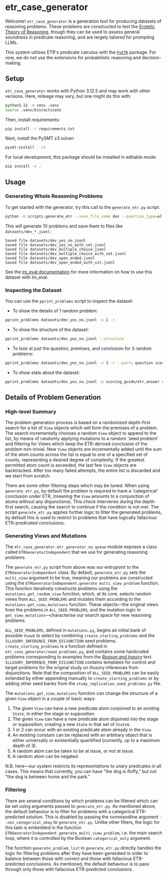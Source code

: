 # etr_case_generator

Welcome! `etr_case_generator` is a generation tool for producing datasets of reasoning problems. These problems are constructed to test the [Erotetic Theory of Reasoning](https://academic.oup.com/book/45443), though they can be used to assess general soundness in predicate reasoning, and are largely tailored for prompting LLMs.

This system utilises ETR's predicate calculus with the [`PyETR`](https://github.com/Oxford-HAI-Lab/PyETR) package. For now, we do not use the extensions for probabilistic reasoning and decision-making.

## Setup

`etr_case_generator` works with Python 3.12.5 and may work with other versions. Here, mileage may vary, but one might do this with:

```bash
python3.12 -m venv .venv
source .venv/bin/activate
```

Then, install requirements:

```bash
pip install -r requirements.txt
```

Next, install the PySMT z3 solver:
```bash
pysmt-install --z3
```

For local development, this package should be installed in editable mode:
```bash
pip install -e .
```

## Usage

### Generating Whole Reasoning Problems

To get started with the generator, try this call to the `generate_etr.py` script:

```bash
python -m scripts.generate_etr --save_file_name dev --question_type=all --generate_function=random_etr_problem -n 10
```

This will generate 10 problems and save them to files like `datasets/dev_*.jsonl`:
```
Saved file datasets/dev_yes_no.jsonl
Saved file datasets/dev_yes_no_with_cot.jsonl
Saved file datasets/dev_multiple_choice.jsonl
Saved file datasets/dev_multiple_choice_with_cot.jsonl
Saved file datasets/dev_open_ended.jsonl
Saved file datasets/dev_open_ended_with_cot.jsonl
```

See the [lm_eval documentation](lm_eval/tasks/README.md) for more information on how to use this dataset with lm_eval.

### Inspecting the Dataset

You can use the `pprint_problems` script to inspect the dataset:

- To show the details of 1 random problem:
```bash
pprint_problems datasets/dev_yes_no.jsonl -n 1 -r
```

- To show the structure of the dataset:
```bash
pprint_problems datasets/dev_yes_no.jsonl --structure
```

- To look at just the question, premises, and conclusion for 3 random problems:
```bash
pprint_problems datasets/dev_yes_no.jsonl -n 3 -r --parts question scoring_guide/premises scoring_guide/question_conclusion
```

- To show stats about the dataset:
```bash
pprint_problems datasets/dev_yes_no.jsonl -p scoring_guide/etr_answer scoring_guide/logically_correct_answer --stats --full_combinatoric
```

## Details of Problem Generation

### High-level Summary

The problem generation process is based on a randomized depth-first search for a list of `View` objects which will form the premises of a problem.
The search incrementally chooses a random `View` object to append to the list, by means of randomly applying mutations to a random 'seed problem' and filtering for Views which keep the ETR-derived conclusion of the problem non-trivial.
New `View` objects are incrementally added until the sum of the atom counts across the list is equal to one of a specified set of counts, representing a desired degree of complexity.
If the greatest permitted atom count is exceeded, the last few `View` objects are backtracked.
After too many failed attempts, the entire list is discarded and we start from scratch.

There are some other filtering steps which may be tuned.
When using `generate_etr.py`, by default the problem is required to have a 'categorical' conclusion under ETR, (meaning the `View` amounts to a conjunction of atoms without any disjunctions).
This check intervenes during the depth-first search, causing the search to continue if the condition is not met.
The script `generate_etr.py` applies further logic to filter the generated problems, by default this is used to restrict to problems that have logically fallacious ETR-predicated conclusions.

### Generating Views and Mutations

The `etr_case_generator.etr_generator_no_queue` module exposes a class called
`ETRGeneratorIndependent` that we use for generating reasoning problems.

The `generate_etr.py` script from above was our entrypoint to the
`ETRGeneratorIndependent` class. By default, `generate_etr.py` sets the `multi_view`
argument to be true, meaning our problems are constructed using the
`ETRGeneratorIndependent.generate_multi_view_problem` function. This function
iteratively constructs problems using the `mutations.get_random_view` function, which,
at its core, selects random views from `ALL_SEED_PROBLEMS` and mutates them according to
the `mutations.get_view_mutations` function. These objects—the original views from the
problems in `ALL_SEED_PROBLEMS`, and the mutation logic in
`get_view_mutations`—characterise our search space for new reasoning problems.

`ALL_SEED_PROBLEMS`, defined in `mutations.py`, begins an initial bank of possible
`View`s to select by combining `create_starting_problems` and the
`ILLUSORY_INFERENCE_FROM_DISJUNCTION` seed problems. `create_starting_problems` is a
function defined in `etr_case_generator/seed_problems.py`, and contains some hardcoded
problems corresponding to examples from the
[*Reason and Inquiry*](https://academic.oup.com/book/45443) text.
`ILLUSORY_INFERENCE_FROM_DISJUNCTION` contains templates for control and target
problems for the original study on illusory inferences from disjunctions. Note that the composition of `ALL_SEED_PROBLEMS` can be easily extended by either appending manually to `create_starting_problems` or by adding other seed banks from the `study_replication_seed_problems.py` file.

The `mutations.get_view_mutations` function can change the structure of a given `View` object
in a couple of basic ways:
1. The given `View` can have a new predicate atom conjoined to an existing `State`, in either the stage or supposition.
2. The given `View` can have a new predicate atom disjoined into the stage or supposition, creating a new `State` in that set of `State`s.
3. 1 or 2 can occur with an existing predicate atom already in the `View`.
4. An existing constant can be replaced with an arbitrary object that is either universally or existentially quantified (currently, up to a maximum depth of 3).
5. A random atom can be taken to be at issue, or not at issue.
6. A random atom can be negated.

N.B. here—our system restricts its representations to unary predicates in all cases. This means that currently, you can have "the dog is fluffy," but not "the dog is between home and the park."

### Filtering

There are several conditions by which problems can be filtered which can be set using arguments passed to `generate_etr.py`.
As mentioned above, the default behaviour is to filter for problems with a categorical ETR-predicted solution.
This is disabled by passing the commandline argument `--non_categorical_okay` to `generate_etr.py`.
Unlike other filters, the logic for this task is embedded in the function `ETRGeneratorIndependent.generate_multi_view_problem`, i.e. the main search loop, where it is controlled by the Boolean `categorical_only` argument.

The function `generate_problem_list` in `generate_etr.py` directly handles the logic for filtering problems after they have been generated in order to balance between those with correct and those with fallacious ETR-predicted conclusions.
As mentioned, the default behaviour is to pass through only those with fallacious ETR-predicted conclusions.